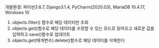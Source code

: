 개발환경: 파이썬3.6.7, Django3.1.4, PyCharm(2020.03), MariaDB 10.4.17, Windows 10

1. objects.filter() 함수로 해당 데이터만 조회
2. objects.get()함수로 해당 데이터를 수정할 수 있는 모드로 읽어오고 새로운 값을 입력하고 save()함수로 업데이트
3. objects.get(매개변수).delete()함수로 해당 데이터를 삭제한다 
